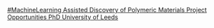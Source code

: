 [#MachineLearning Assisted Discovery of Polymeric Materials   Project Opportunities   PhD   University of Leeds](https://qi.tc/qi/112842)